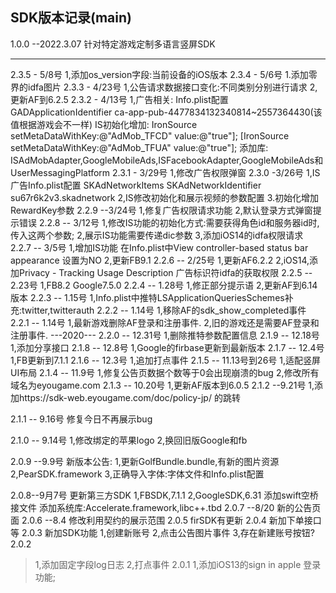 ##  SDK版本记录(main)

1.0.0 --2022.3.07
针对特定游戏定制多语言竖屏SDK


-------------------------

2.3.5 - 5/8号
1,添加os_version字段:当前设备的iOS版本
2.3.4 - 5/6号
1.添加零界的idfa图片
2.3.3 - 4/23号
1,公告请求数据接口变化:不同类别分别进行请求
2,更新AF到6.2.5
2.3.2 - 4/13号
1,广告相关:
Info.plist配置GADApplicationIdentifier  ca-app-pub-4477834132340814~2557364430(该值根据游戏会不一样)
IS初始化增加:
IronSource setMetaDataWithKey:@"AdMob_TFCD" value:@"true"];
[IronSource setMetaDataWithKey:@"AdMob_TFUA" value:@"true"];
添加库:
ISAdMobAdapter,GoogleMobileAds,ISFacebookAdapter,GoogleMobileAds和UserMessagingPlatform
2.3.1 - 3/29号
1,修改广告权限弹窗
2.3.0 -3/26号
1,IS广告Info.plist配置
<key>SKAdNetworkItems</key>
<array>
   <dict>
      <key>SKAdNetworkIdentifier</key>
      <string>su67r6k2v3.skadnetwork</string>
   </dict>
</array>
2,IS修改初始化和展示视频的参数配置
3.初始化增加RewardKey参数
2.2.9 --3/24号
1,修复广告权限请求功能
2,默认登录方式弹窗提示错误
2.2.8 -- 3/12号
1,修改IS功能的初始化方式:需要获得角色id和服务器id时,传入这两个参数;
2,展示IS功能需要传递dic参数
3,添加iOS14的idfa权限请求
2.2.7 -- 3/5号
1,增加IS功能
   在Info.plist中View controller-based status bar appearance  设置为NO
2,更新FB9.1
2.2.6 -- 2/25号
1,更新AF6.2.2
2,iOS14,添加Privacy - Tracking Usage Description 广告标识符idfa的获取权限
2.2.5 -- 2.23号
1,FB8.2  Google7.5.0 
2.2.4 -- 1.28号
1,修正部分提示语
2,更新AF到6.14版本
2.2.3 -- 1.15号
1,Info.plist中推特LSApplicationQueriesSchemes补充:twitter,twitterauth
2.2.2 -- 1.14号
1,移除AF的sdk_show_completed事件
2.2.1 -- 1.14号
1,最新游戏删除AF登录和注册事件.
2,旧的游戏还是需要AF登录和注册事件.
---2020---
2.2.0 -- 12.31号
1,删除推特参数配置信息
2.1.9 -- 12.18号
1,添加分享接口
2.1.8 -- 12.8号
1,Google的firbase更新到最新版本
2.1.7 -- 12.4号
1,FB更新到7.1.1
2.1.6 -- 12.3号
1,追加打点事件
2.1.5 -- 11.13号到26号
1,适配竖屏UI布局
2.1.4 -- 11.9号
1,修复公告页数据个数等于0会出现崩溃的bug
2,修改所有域名为eyougame.com
2.1.3 -- 10.20号
1,更新AF版本到6.0.5
2.1.2 --9.21号
1,添加https://sdk-web.eyougame.com/doc/policy-jp/   的跳转

2.1.1 -- 9.16号
修复今日不再展示bug

2.1.0 -- 9.14号
1,修改绑定的苹果logo
2,换回旧版Google和fb

2.0.9 --9.9号
新版本公告:
1,更新GolfBundle.bundle,有新的图片资源
2,PearSDK.framework
3,正确导入字体:字体文件和Info.plist配置

2.0.8--9月7号
更新第三方SDK
1,FBSDK,7.1.1
2,GoogleSDK,6.31
添加swift空桥接文件
添加系统库:Accelerate.framework,libc++.tbd
2.0.7 --8/20
新的公告页面
2.0.6 --8.4
修改利用契约的展示范围
2.0.5
firSDK有更新
2.0.4
新加下单接口等
2.0.3
新加SDK功能
1,创建新账号
2,点击公告图片事件
3,存在新建账号按钮?
2.0.2
>1,添加固定字段log日志
>2,打点事件
2.0.1
>1,添加iOS13的sign in apple 登录功能;

